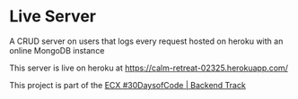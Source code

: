 # Live Server 

A CRUD server on users that logs every request hosted on heroku with an online MongoDB instance

This server is live on heroku at https://calm-retreat-02325.herokuapp.com/

This project is part of the [ECX #30DaysofCode | Backend Track](https://github.com/obumnwabude/ecx-backend-30daysofcode)